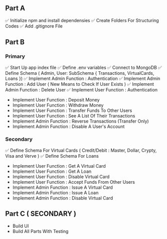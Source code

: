 ## Part A
✅ Initialize npm and install dependensies
✅ Create Folders For Structuring Codes
✅ Add .gitignore File


## Part B

### Primary
✅ Start Up app index file
✅ Define .env variables
✅ Connect to MongoDB
✅ Define Schema ( Admin, User: SubSchema { Transactions, VirtualCards, Loans })
✅ Implement Admin Function : Authentication
✅ Implement Admin Function : Add User ( New Means to Check If User Exists )
✅ Implement Admin Function : Delete User
✅ Implement User Function : Authentication
- Implement User Function : Deposit Money
- Implement User Function : Withdraw Money
- Implement User Function : Transfer Funds To Other Users
- Implement User Function : See A List Of Their Transactions
- Implement Admin Function : Reverse Transactions (Transfer Only)
- Implement Admin Function : Disable A User's Account

### Secondary
✅ Define Schema For Virtual Cards ( Credit/Debit : Master, Dollar, Crypty, Visa and Verve )
✅ Define Schema For Loans
- Implement User Function : Get A Virtual Card
- Implement User Function : Get A Loan
- Implement User Function : Disable Virtual Card
- Implement User Function : Accept Funds From Other Users
- Implement Admin Function : Issue A Virtual Card
- Implement Admin Function : Issue A Loan
- Implement Admin Function : Disable Virtual Card


## Part C ( SECONDARY )
- Build UI
- Build All Parts With Testing